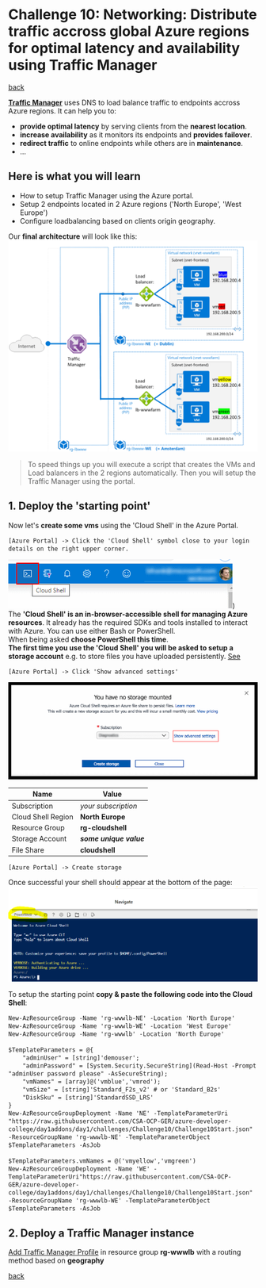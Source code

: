 # Challenge 10: Networking: Distribute traffic accross global Azure regions for optimal latency and availability using Traffic Manager

[back](../../README.md)

**[Traffic Manager](https://docs.microsoft.com/en-us/azure/traffic-manager/traffic-manager-overview)** uses DNS to load balance traffic to endpoints accross Azure regions. It can help you to:
- **provide optimal latency** by serving clients from the **nearest location**.
- **increase availability** as it monitors its endpoints and **provides failover**.
- **redirect traffic** to online endpoints while others are in **maintenance**.
- ...

## Here is what you will learn ##
- How to setup Traffic Manager using the Azure portal.
- Setup 2 endpoints located in 2 Azure regions ('North Europe', 'West Europe')
- Configure loadbalancing based on clients origin geography. 

Our **final architecture** will look like this: 
![Final architecture](TMArchitecture.png)  
  
> To speed things up you will execute a script that creates the VMs and Load balancers in the 2 regions automatically. Then you will setup the Traffic Manager using the portal.

## 1. Deploy the 'starting point' ##
Now let's **create some vms** using the 'Cloud Shell' in the Azure Portal.
```
[Azure Portal] -> Click the 'Cloud Shell' symbol close to your login details on the right upper corner.
```  
![Cloud Shell](CloudShell.png))  
The **'Cloud Shell' is an in-browser-accessible shell for managing Azure resources**. It already has the required SDKs and tools installed to interact with Azure. You can use either Bash or PowerShell.  
When being asked **choose PowerShell this time**.  
**The first time you use the 'Cloud Shell' you will be asked to setup a storage account** e.g. to store files you have uploaded persistently. [See](https://docs.microsoft.com/en-us/azure/cloud-shell/persisting-shell-storage)  

```
[Azure Portal] -> Click 'Show advanced settings'
```  
![Cloud Shell Storage Account Setup](CloudShell1.png)  

| Name | Value |
|---|---|
| Subscription  |  _your subscription_ |
| Cloud Shell Region  |  **North Europe** |   
| Resource Group  |  **rg-cloudshell** |   
| Storage Account  |  **_some unique value_** |   
| File Share  |  **cloudshell**|   

```
[Azure Portal] -> Create storage
```  
Once successful your shell should appear at the bottom of the page:  
![Cloud Shell in the Azure portal](CloudShell2.png)
  
To setup the starting point **copy & paste the following code into the Cloud Shell**:  
```
New-AzResourceGroup -Name 'rg-wwwlb-NE' -Location 'North Europe'
New-AzResourceGroup -Name 'rg-wwwlb-WE' -Location 'West Europe'
New-AzResourceGroup -Name 'rg-wwwlb' -Location 'North Europe'

$TemplateParameters = @{
    "adminUser" = [string]'demouser';
    "adminPassword" = [System.Security.SecureString](Read-Host -Prompt "adminUser password please" -AsSecureString);
    "vmNames" = [array]@('vmblue','vmred');
    "vmSize" = [string]'Standard_F2s_v2' # or 'Standard_B2s'
    "DiskSku" = [string]'StandardSSD_LRS'
}
New-AzResourceGroupDeployment -Name 'NE' -TemplateParameterUri "https://raw.githubusercontent.com/CSA-OCP-GER/azure-developer-college/day1addons/day1/challenges/Challenge10/Challenge10Start.json" -ResourceGroupName 'rg-wwwlb-NE' -TemplateParameterObject $TemplateParameters -AsJob

$TemplateParameters.vmNames = @('vmyellow','vmgreen')
New-AzResourceGroupDeployment -Name 'WE' -TemplateParameterUri"https://raw.githubusercontent.com/CSA-OCP-GER/azure-developer-college/day1addons/day1/challenges/Challenge10/Challenge10Start.json" -ResourceGroupName 'rg-wwwlb-WE' -TemplateParameterObject $TemplateParameters -AsJob

```

## 2. Deploy a Traffic Manager instance ##
[Add Traffic Manager Profile](https://docs.microsoft.com/en-us/azure/traffic-manager/quickstart-create-traffic-manager-profile#add-traffic-manager-endpoints) in resource group **rg-wwwlb** with a routing method based on **geography**

[back](../../README.md)